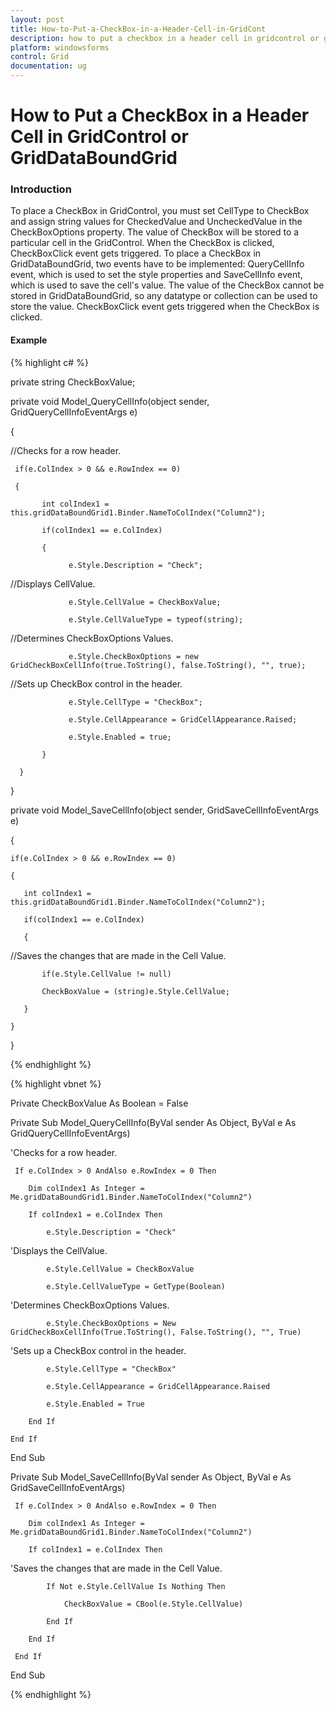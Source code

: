 ```yaml
---
layout: post
title: How-to-Put-a-CheckBox-in-a-Header-Cell-in-GridCont
description: how to put a checkbox in a header cell in gridcontrol or griddataboundgrid
platform: windowsforms
control: Grid
documentation: ug
---
```


# How to Put a CheckBox in a Header Cell in GridControl or GridDataBoundGrid

### Introduction

To place a CheckBox in GridControl, you must set CellType to CheckBox and assign string values for CheckedValue and UncheckedValue in the CheckBoxOptions property. The value of CheckBox will be stored to a particular cell in the GridControl. When the CheckBox is clicked, CheckBoxClick event gets triggered. To place a CheckBox in GridDataBoundGrid, two events have to be implemented: QueryCellInfo event, which is used to set the style properties and SaveCellInfo event, which is used to save the cell's value. The value of the CheckBox cannot be stored in GridDataBoundGrid, so any datatype or collection can be used to store the value. CheckBoxClick event gets triggered when the CheckBox is clicked.

#### Example

{% highlight c# %}



private string CheckBoxValue;



private void Model_QueryCellInfo(object sender, GridQueryCellInfoEventArgs e)

{

//Checks for a row header.

     if(e.ColIndex > 0 && e.RowIndex == 0)

     {

           int colIndex1 = this.gridDataBoundGrid1.Binder.NameToColIndex("Column2");

           if(colIndex1 == e.ColIndex)

           {

                 e.Style.Description = "Check";



//Displays CellValue.

                 e.Style.CellValue = CheckBoxValue;

                 e.Style.CellValueType = typeof(string);



//Determines CheckBoxOptions Values.

                 e.Style.CheckBoxOptions = new GridCheckBoxCellInfo(true.ToString(), false.ToString(), "", true);



//Sets up CheckBox control in the header.

                 e.Style.CellType = "CheckBox";

                 e.Style.CellAppearance = GridCellAppearance.Raised;

                 e.Style.Enabled = true;

           }

      }

}

private void Model_SaveCellInfo(object sender, GridSaveCellInfoEventArgs e)

{

    if(e.ColIndex > 0 && e.RowIndex == 0)

    {

       int colIndex1 = this.gridDataBoundGrid1.Binder.NameToColIndex("Column2");

       if(colIndex1 == e.ColIndex)

       {

//Saves the changes that are made in the Cell Value.

           if(e.Style.CellValue != null)

           CheckBoxValue = (string)e.Style.CellValue;

       }

    }

}


{% endhighlight %}

{% highlight vbnet %}



Private CheckBoxValue As Boolean = False

Private Sub Model_QueryCellInfo(ByVal sender As Object, ByVal e As GridQueryCellInfoEventArgs)



'Checks for a row header.

     If e.ColIndex > 0 AndAlso e.RowIndex = 0 Then

        Dim colIndex1 As Integer = Me.gridDataBoundGrid1.Binder.NameToColIndex("Column2")

        If colIndex1 = e.ColIndex Then

            e.Style.Description = "Check"



'Displays the CellValue.

            e.Style.CellValue = CheckBoxValue

            e.Style.CellValueType = GetType(Boolean)



'Determines CheckBoxOptions Values.

            e.Style.CheckBoxOptions = New GridCheckBoxCellInfo(True.ToString(), False.ToString(), "", True) 



'Sets up a CheckBox control in the header.

            e.Style.CellType = "CheckBox"

            e.Style.CellAppearance = GridCellAppearance.Raised

            e.Style.Enabled = True

        End If

    End If

End Sub

Private Sub Model_SaveCellInfo(ByVal sender As Object, ByVal e As GridSaveCellInfoEventArgs)

     If e.ColIndex > 0 AndAlso e.RowIndex = 0 Then

        Dim colIndex1 As Integer = Me.gridDataBoundGrid1.Binder.NameToColIndex("Column2")

        If colIndex1 = e.ColIndex Then



'Saves the changes that are made in the Cell Value.

            If Not e.Style.CellValue Is Nothing Then

                CheckBoxValue = CBool(e.Style.CellValue)

            End If

        End If

     End If

End Sub



{% endhighlight %}
